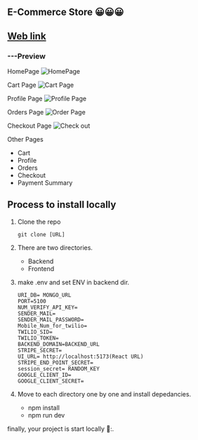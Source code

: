 ## E-Commerce Store 😀😀😀
[Web link](https://e-store-m5zq.onrender.com/)
---
### ---Preview
HomePage 
![HomePage](https://www.linkpicture.com/q/store.png)

Cart Page 
![Cart Page](https://www.linkpicture.com/q/cart_10.png)

Profile Page 
![Profile Page](https://www.linkpicture.com/q/profile_36.png)

Orders Page
![Order Page](https://www.linkpicture.com/q/Order-success.png)

Checkout Page
![Check out](https://www.linkpicture.com/q/order_1.png)


Other Pages
 * Cart
 * Profile
 * Orders
 * Checkout
 * Payment Summary


## Process to install locally

1. Clone the repo
    ```
    git clone [URL]
    ```
1. There are two directories.
    * Backend 
    * Frontend

1. make .env and set ENV in backend dir.
    ```
    URI_DB= MONGO_URL
    PORT=5100
    NUM_VERIFY_API_KEY=
    SENDER_MAIL=
    SENDER_MAIL_PASSWORD=
    Mobile_Num_for_twilio=
    TWILIO_SID=
    TWILIO_TOKEN=
    BACKEND_DOMAIN=BACKEND_URL
    STRIPE_SECRET=
    UI_URL= http://localhost:5173(React URL)
    STRIPE_END_POINT_SECRET=
    session_secret= RANDOM_KEY
    GOOGLE_CLIENT_ID=
    GOOGLE_CLIENT_SECRET=
    ```

1. Move to each directory one by one and install depedancies.
    * npm install
    * npm run dev


finally, your project is start locally 👋:.
